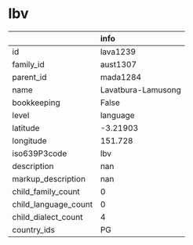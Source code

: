 # lbv
|                      | info               |
|:---------------------|:-------------------|
| id                   | lava1239           |
| family_id            | aust1307           |
| parent_id            | mada1284           |
| name                 | Lavatbura-Lamusong |
| bookkeeping          | False              |
| level                | language           |
| latitude             | -3.21903           |
| longitude            | 151.728            |
| iso639P3code         | lbv                |
| description          | nan                |
| markup_description   | nan                |
| child_family_count   | 0                  |
| child_language_count | 0                  |
| child_dialect_count  | 4                  |
| country_ids          | PG                 |